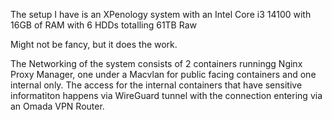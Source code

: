 The setup I have is an XPenology system with an Intel Core i3 14100 with 16GB of RAM with 6 HDDs totalling 61TB Raw

Might not be fancy, but it does the work.

The Networking of the system consists of 2 containers runningg Nginx Proxy Manager, one under a Macvlan for public facing containers and one internal only. The access for the internal containers that have sensitive informatiton happens via WireGuard tunnel with the connection entering via an Omada VPN Router.  